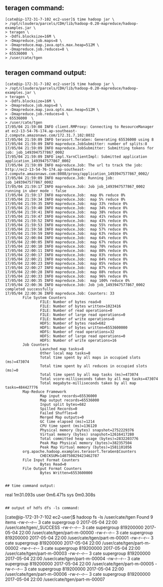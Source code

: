## teragen command:
```
[cate@ip-172-31-7-102 ec2-user]$ time hadoop jar \
> /opt/cloudera/parcels/CDH/lib/hadoop-0.20-mapreduce/hadoop-examples.jar \
> teragen \
> -Ddfs.blocksize=16M \
> -Dmapreduce.job.maps=8 \
> -Dmapreduce.map.java.opts.max.heap=512M \
> -Dmapreduce.job.reduces=8 \
> 65536000  \
> /user/cate/tgen

```

## teragen command output:
```
[cate@ip-172-31-7-102 ec2-user]$ time hadoop jar \
> /opt/cloudera/parcels/CDH/lib/hadoop-0.20-mapreduce/hadoop-examples.jar \
> teragen \
> -Ddfs.blocksize=16M \
> -Dmapreduce.job.maps=8 \
> -Dmapreduce.map.java.opts.max.heap=512M \
> -Dmapreduce.job.reduces=8 \
> 65536000  \
> /user/cate/tgen
17/05/04 21:59:08 INFO client.RMProxy: Connecting to ResourceManager at ec2-13-54-76-174.ap-southeast-2.compute.amazonaws.com/172.31.7.102:8032
17/05/04 21:59:09 INFO terasort.TeraGen: Generating 65536000 using 8
17/05/04 21:59:09 INFO mapreduce.JobSubmitter: number of splits:8
17/05/04 21:59:09 INFO mapreduce.JobSubmitter: Submitting tokens for job: job_1493947577867_0002
17/05/04 21:59:09 INFO impl.YarnClientImpl: Submitted application application_1493947577867_0002
17/05/04 21:59:09 INFO mapreduce.Job: The url to track the job: http://ec2-13-54-76-174.ap-southeast-2.compute.amazonaws.com:8088/proxy/application_1493947577867_0002/
17/05/04 21:59:09 INFO mapreduce.Job: Running job: job_1493947577867_0002
17/05/04 21:59:17 INFO mapreduce.Job: Job job_1493947577867_0002 running in uber mode : false
17/05/04 21:59:17 INFO mapreduce.Job:  map 0% reduce 0%
17/05/04 21:59:34 INFO mapreduce.Job:  map 5% reduce 0%
17/05/04 21:59:35 INFO mapreduce.Job:  map 33% reduce 0%
17/05/04 21:59:40 INFO mapreduce.Job:  map 34% reduce 0%
17/05/04 21:59:41 INFO mapreduce.Job:  map 38% reduce 0%
17/05/04 21:59:47 INFO mapreduce.Job:  map 41% reduce 0%
17/05/04 21:59:52 INFO mapreduce.Job:  map 43% reduce 0%
17/05/04 21:59:53 INFO mapreduce.Job:  map 55% reduce 0%
17/05/04 21:59:58 INFO mapreduce.Job:  map 57% reduce 0%
17/05/04 21:59:59 INFO mapreduce.Job:  map 63% reduce 0%
17/05/04 22:00:04 INFO mapreduce.Job:  map 64% reduce 0%
17/05/04 22:00:05 INFO mapreduce.Job:  map 67% reduce 0%
17/05/04 22:00:10 INFO mapreduce.Job:  map 70% reduce 0%
17/05/04 22:00:11 INFO mapreduce.Job:  map 80% reduce 0%
17/05/04 22:00:17 INFO mapreduce.Job:  map 83% reduce 0%
17/05/04 22:00:21 INFO mapreduce.Job:  map 84% reduce 0%
17/05/04 22:00:23 INFO mapreduce.Job:  map 85% reduce 0%
17/05/04 22:00:27 INFO mapreduce.Job:  map 87% reduce 0%
17/05/04 22:00:28 INFO mapreduce.Job:  map 88% reduce 0%
17/05/04 22:00:33 INFO mapreduce.Job:  map 96% reduce 0%
17/05/04 22:00:35 INFO mapreduce.Job:  map 100% reduce 0%
17/05/04 22:00:36 INFO mapreduce.Job: Job job_1493947577867_0002 completed successfully
17/05/04 22:00:36 INFO mapreduce.Job: Counters: 33
        File System Counters
                FILE: Number of bytes read=0
                FILE: Number of bytes written=1023416
                FILE: Number of read operations=0
                FILE: Number of large read operations=0
                FILE: Number of write operations=0
                HDFS: Number of bytes read=682
                HDFS: Number of bytes written=6553600000
                HDFS: Number of read operations=32
                HDFS: Number of large read operations=0
                HDFS: Number of write operations=16
        Job Counters
                Launched map tasks=8
                Other local map tasks=8
                Total time spent by all maps in occupied slots (ms)=473074
                Total time spent by all reduces in occupied slots (ms)=0
                Total time spent by all map tasks (ms)=473074
                Total vcore-milliseconds taken by all map tasks=473074
                Total megabyte-milliseconds taken by all map tasks=484427776
        Map-Reduce Framework
                Map input records=65536000
                Map output records=65536000
                Input split bytes=682
                Spilled Records=0
                Failed Shuffles=0
                Merged Map outputs=0
                GC time elapsed (ms)=1214
                CPU time spent (ms)=136120
                Physical memory (bytes) snapshot=2752229376
                Virtual memory (bytes) snapshot=12616417280
                Total committed heap usage (bytes)=2832203776
                Peak Map Physical memory (bytes)=382357504
                Peak Map Virtual memory (bytes)=1581101056
        org.apache.hadoop.examples.terasort.TeraGen$Counters
                CHECKSUM=140750829423462787
        File Input Format Counters
                Bytes Read=0
        File Output Format Counters
                Bytes Written=6553600000


## time command output:
```
real    1m31.093s
user    0m6.471s
sys     0m0.308s

```

## output of hdfs dfs -ls command:

```

[cate@ip-172-31-7-102 ec2-user]$ hadoop fs -ls /user/cate/tgen
Found 9 items
-rw-r--r--   3 cate supergroup          0 2017-05-04 22:00 /user/cate/tgen/_SUCCESS
-rw-r--r--   3 cate supergroup  819200000 2017-05-04 22:00 /user/cate/tgen/part-m-00000
-rw-r--r--   3 cate supergroup  819200000 2017-05-04 22:00 /user/cate/tgen/part-m-00001
-rw-r--r--   3 cate supergroup  819200000 2017-05-04 22:00 /user/cate/tgen/part-m-00002
-rw-r--r--   3 cate supergroup  819200000 2017-05-04 22:00 /user/cate/tgen/part-m-00003
-rw-r--r--   3 cate supergroup  819200000 2017-05-04 22:00 /user/cate/tgen/part-m-00004
-rw-r--r--   3 cate supergroup  819200000 2017-05-04 22:00 /user/cate/tgen/part-m-00005
-rw-r--r--   3 cate supergroup  819200000 2017-05-04 22:00 /user/cate/tgen/part-m-00006
-rw-r--r--   3 cate supergroup  819200000 2017-05-04 22:00 /user/cate/tgen/part-m-00007

```